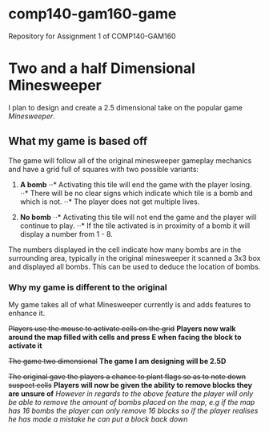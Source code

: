 # comp140-gam160-game
Repository for Assignment 1 of COMP140-GAM160

# Two and a half Dimensional Minesweeper
I plan to design and create a 2.5 dimensional take on the popular game _Minesweeper_.

## What my game is based off
The game will follow all of the original minesweeper gameplay mechanics and have a grid full of squares with two possible variants:

1. **A bomb**
⋅⋅* Activating this tile will end the game with the player losing.
⋅⋅* There will be no clear signs which indicate which tile is a bomb and which is not.
⋅⋅* The player does not get multiple lives.

2. **No bomb**
⋅⋅* Activating this tile will not end the game and the player will continue to play.
⋅⋅* If the tile activated is in proximity of a bomb it will display a number from 1 - 8. 

The numbers displayed in the cell indicate how many bombs are in the surrounding area, typically in the original minesweeper it
scanned a 3x3 box and displayed all bombs. This can be used to deduce the location of bombs.

### Why my game is different to the original
My game takes all of what Minesweeper currently is and adds features to enhance it.

~~Players use the mouse to activate cells on the grid~~
**Players now walk around the map filled with cells and press E when facing the block to activate it**

~~The game two dimensional~~
**The game I am designing will be 2.5D**

~~The original gave the players a chance to plant flags so as to note down suspect cells~~
**Players will now be given the ability to remove blocks they are unsure of**
_However in regards to the above feature the player will only be able to remove the amount of bombs placed on the map, e.g if
the map has 16 bombs the player can only remove 16 blocks so if the player realises he has made a mistake he can put a block back down_

